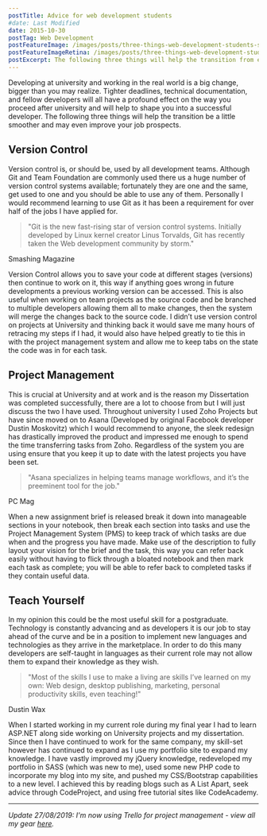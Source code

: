 ```yaml
---
postTitle: Advice for web development students
#date: Last Modified
date: 2015-10-30
postTag: Web Development
postFeatureImage: /images/posts/three-things-web-development-students-should-learn-before-graduation/feature.jpg
postFeatureImageRetina: /images/posts/three-things-web-development-students-should-learn-before-graduation/feature.jpg
postExcerpt: The following three things will help the transition from education to the workplace be a little smoother and may even improve your job prospects.
---
```


Developing at university and working in the real world is a big change, bigger than you may realize. Tighter deadlines, technical documentation, and fellow developers will all have a profound effect on the way you proceed after university and will help to shape you into a successful developer. The following three things will help the transition be a little smoother and may even improve your job prospects.

## Version Control

Version control is, or should be, used by all development teams. Although Git and Team Foundation are commonly used there us a huge number of version control systems available; fortunately they are one and the same, get used to one and you should be able to use any of them. Personally I would recommend learning to use Git as it has been a requirement for over half of the jobs I have applied for.

> "Git is the new fast-rising star of version control systems. Initially developed by Linux kernel creator Linus Torvalds, Git has recently taken the Web development community by storm."

Smashing Magazine

Version Control allows you to save your code at different stages (versions) then continue to work on it, this way if anything goes wrong in future developments a previous working version can be accessed. This is also useful when working on team projects as the source code and be branched to multiple developers allowing them all to make changes, then the system will merge the changes back to the source code. I didn’t use version control on projects at University and thinking back it would save me many hours of retracing my steps if I had, it would also have helped greatly to tie this in with the project management system and allow me to keep tabs on the state the code was in for each task.

## Project Management

This is crucial at University and at work and is the reason my Dissertation was completed successfully, there are a lot to choose from but I will just discuss the two I have used. Throughout university I used Zoho Projects but have since moved on to Asana (Developed by original Facebook developer Dustin Moskovitz) which I would recommend to anyone, the sleek redesign has drastically improved the product and impressed me enough to spend the time transferring tasks from Zoho. Regardless of the system you are using ensure that you keep it up to date with the latest projects you have been set.

> "Asana specializes in helping teams manage workflows, and it’s the preeminent tool for the job."

PC Mag

When a new assignment brief is released break it down into manageable sections in your notebook, then break each section into tasks and use the Project Management System (PMS) to keep track of which tasks are due when and the progress you have made. Make use of the description to fully layout your vision for the brief and the task, this way you can refer back easily without having to flick through a bloated notebook and then mark each task as complete; you will be able to refer back to completed tasks if they contain useful data.

## Teach Yourself

In my opinion this could be the most useful skill for a postgraduate. Technology is constantly advancing and as developers it is our job to stay ahead of the curve and be in a position to implement new languages and technologies as they arrive in the marketplace. In order to do this many developers are self-taught in languages as their current role may not allow them to expand their knowledge as they wish.

> "Most of the skills I use to make a living are skills I’ve learned on my own: Web design, desktop publishing, marketing, personal productivity skills, even teaching!"

Dustin Wax

When I started working in my current role during my final year I had to learn ASP.NET along side working on University projects and my dissertation. Since then I have continued to work for the same company, my skill-set however has continued to expand as I use my portfolio site to expand my knowledge. I have vastly improved my jQuery knowledge, redeveloped my portfolio in SASS (which was new to me), used some new PHP code to incorporate my blog into my site, and pushed my CSS/Bootstrap capabilities to a new level. I achieved this by reading blogs such as A List Apart, seek advice through CodeProject, and using free tutorial sites like CodeAcademy.

---

*Update 27/08/2019: I'm now using Trello for project management - view all my gear [here](#).*
